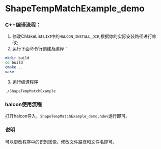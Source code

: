 # ShapeTempMatchExample_demo
### C++编译流程：
1. 修改CMakeLists.txt中的<code>HALCON_INSTALL_DIR</code>,根据你的实际安装路径进行修改;
2. 运行下面命令行创建及编译：
```bash
mkdir build
cd build
cmake ..
make
```

3. 运行编译程序
```
./ShapeTempMatchExample
```

### halcon使用流程
打开halcon导入，<code>ShapeTempMatchExample_demo.hdev</code>运行即可。

### 说明
可以更改程序中的识别图像，修改文件路径和文件名即可。


